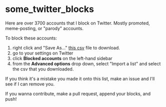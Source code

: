 # some_twitter_blocks

Here are over 3700 accounts that I block on Twitter.  Mostly promoted, meme-posting, or "parody" accounts.

To block these accounts:

1. right click and "Save As..." [this csv](https://raw.githubusercontent.com/elliottbinder/some_twitter_blocks/master/blocklist.csv) file to download.
2. go to your settings on Twitter
2. click **Blocked accounts** on the left-hand sidebar
3. from the **Advanced options** drop down, select "Import a list" and select the csv that you downloaded.

If you think it's a mistake you made it onto this list, make an issue and I'll see if I can remove you.

If you wanna contribute, make a pull request, append your blocks, and push!

